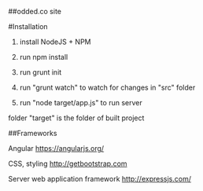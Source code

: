 ##odded.co site


#Installation

1) install NodeJS + NPM

2) run
npm install

3) run
grunt init

4) run
"grunt watch" to watch for changes in "src" folder

5) run
"node target/app.js" to run server

folder "target" is the folder of built project


##Frameworks

Angular
https://angularjs.org/

CSS, styling
http://getbootstrap.com

Server web application framework
http://expressjs.com/
